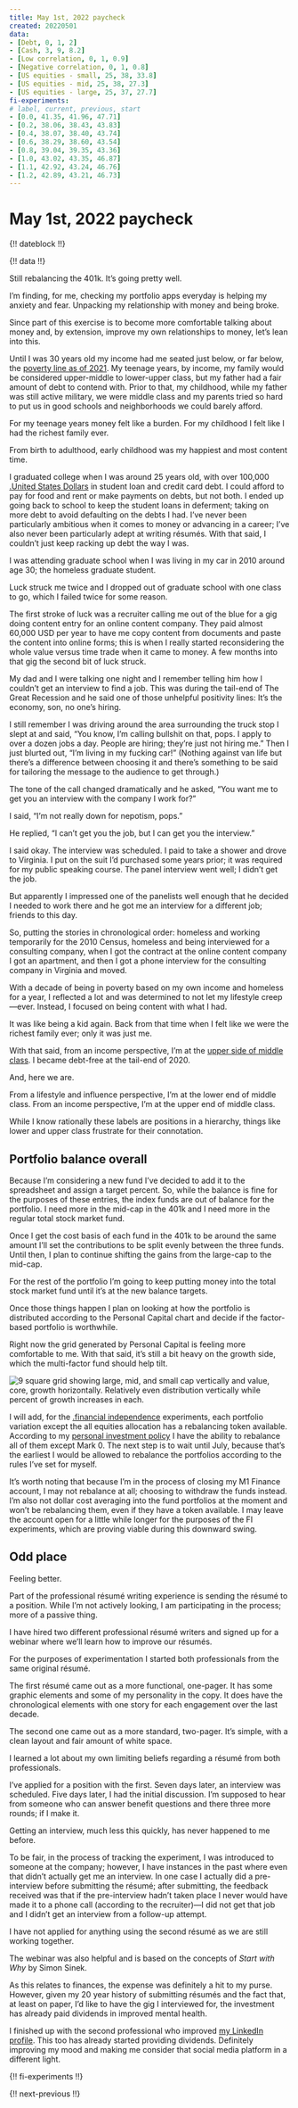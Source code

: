 ```yaml
---
title: May 1st, 2022 paycheck
created: 20220501
data:
- [Debt, 0, 1, 2]
- [Cash, 3, 9, 8.2]
- [Low correlation, 0, 1, 0.9]
- [Negative correlation, 0, 1, 0.8]
- [US equities - small, 25, 38, 33.8]
- [US equities - mid, 25, 38, 27.3]
- [US equities - large, 25, 37, 27.7]
fi-experiments:
# label, current, previous, start
- [0.0, 41.35, 41.96, 47.71]
- [0.2, 38.06, 38.43, 43.83]
- [0.4, 38.07, 38.40, 43.74]
- [0.6, 38.29, 38.60, 43.54]
- [0.8, 39.04, 39.35, 43.36]
- [1.0, 43.02, 43.35, 46.87]
- [1.1, 42.92, 43.24, 46.76]
- [1.2, 42.89, 43.21, 46.73]
---
```


# May 1st, 2022 paycheck

{!! dateblock !!}

{!! data !!}

Still rebalancing the 401k. It’s going pretty well. 

I’m finding, for me, checking my portfolio apps everyday is helping my anxiety and fear. Unpacking my relationship with money and being broke.

Since part of this exercise is to become more comfortable talking about money and, by extension, improve my own relationships to money, let’s lean into this.

Until I was 30 years old my income had me seated just below, or far below, the [poverty line as of 2021](https://www.investopedia.com/terms/f/fpl.asp). My teenage years, by income, my family would be considered upper-middle to lower-upper class, but my father had a fair amount of debt to contend with. Prior to that, my childhood, while my father was still active military, we were middle class and my parents tried so hard to put us in good schools and neighborhoods we could barely afford. 

For my teenage years money felt like a burden. For my childhood I felt like I had the richest family ever. 

From birth to adulthood, early childhood was my happiest and most content time.

I graduated college when I was around 25 years old, with over 100,000 [.United States Dollars](USD) in student loan and credit card debt. I could afford to pay for food and rent or make payments on debts, but not both. I ended up going back to school to keep the student loans in deferment; taking on more debt to avoid defaulting on the debts I had. I’ve never been particularly ambitious when it comes to money or advancing in a career; I’ve also never been particularly adept at writing résumés. With that said, I couldn’t just keep racking up debt the way I was. 

I was attending graduate school when I was living in my car in 2010 around age 30; the homeless graduate student.

Luck struck me twice and I dropped out of graduate school with one class to go, which I failed twice for some reason. 

The first stroke of luck was a recruiter calling me out of the blue for a gig doing content entry for an online content company. They paid almost 60,000 USD per year to have me copy content from documents and paste the content into online forms; this is when I really started reconsidering the whole value versus time trade when it came to money. A few months into that gig the second bit of luck struck.

My dad and I were talking one night and I remember telling him how I couldn’t get an interview to find a job. This was during the tail-end of The Great Recession and he said one of those unhelpful positivity lines: It’s the economy, son, no one’s hiring.

I still remember I was driving around the area surrounding the truck stop I slept at and said, “You know, I’m calling bullshit on that, pops. I apply to over a dozen jobs a day. People are hiring; they’re just not hiring me.” Then I just blurted out, “I’m living in my fucking car!” (Nothing against van life but there’s a difference between choosing it and there’s something to be said for tailoring the message to the audience to get through.)

The tone of the call changed dramatically and he asked, “You want me to get you an interview with the company I work for?”

I said, “I’m not really down for nepotism, pops.”

He replied, “I can’t get you the job, but I can get you the interview.”

I said okay. The interview was scheduled. I paid to take a shower and drove to Virginia. I put on the suit I’d purchased some years prior; it was required for my public speaking course. The panel interview went well; I didn’t get the job.

But apparently I impressed one of the panelists well enough that he decided I needed to work there and he got me an interview for a different job; friends to this day.

So, putting the stories in chronological order: homeless and working temporarily for the 2010 Census, homeless and being interviewed for a consulting company, when I got the contract at the online content company I got an apartment, and then I got a phone interview for the consulting company in Virginia and moved.

With a decade of being in poverty based on my own income and homeless for a year, I reflected a lot and was determined to not let my lifestyle creep—ever. Instead, I focused on being content with what I had.

It was like being a kid again. Back from that time when I felt like we were the richest family ever; only it was just me.

With that said, from an income perspective, I’m at the [upper side of middle class](https://www.investopedia.com/financial-edge/0912/which-income-class-are-you.aspx). I became debt-free at the tail-end of 2020.

And, here we are.

From a lifestyle and influence perspective, I’m at the lower end of middle class. From an income perspective, I’m at the upper end of middle class.

While I know rationally these labels are positions in a hierarchy, things like lower and upper class frustrate for their connotation. 

## Portfolio balance overall 

Because I’m considering a new fund I’ve decided to add it to the spreadsheet and assign a target percent. So, while the balance is fine for the purposes of these entries, the index funds are out of balance for the portfolio. I need more in the mid-cap in the 401k and I need more in the regular total stock market fund.

Once I get the cost basis of each fund in the 401k to be around the same amount I’ll set the contributions to be split evenly between the three funds. Until then, I plan to continue shifting the gains from the large-cap to the mid-cap.

For the rest of the portfolio I’m going to keep putting money into the total stock market fund until it’s at the new balance targets.

Once those things happen I plan on looking at how the portfolio is distributed according to the Personal Capital chart and decide if the factor-based portfolio is worthwhile.

Right now the grid generated by Personal Capital is feeling more comfortable to me. With that said, it’s still a bit heavy on the growth side, which the multi-factor fund should help tilt.

![9 square grid showing large, mid, and small cap vertically and value, core, growth horizontally. Relatively even distribution vertically while percent of growth increases in each.](/media/paycheck-to-paycheck/pc-grid-20220428.jpg)

I will add, for the [.financial independence](FI) experiments, each portfolio variation except the all equities allocation has a rebalancing token available. According to my [personal investment policy](/experiences/finances/investment-policy/#rebalancing-the-portfolio) I have the ability to rebalance all of them except Mark 0. The next step is to wait until July, because that’s the earliest I would be allowed to rebalance the portfolios according to the rules I’ve set for myself.

It’s worth noting that because I’m in the process of closing my M1 Finance account, I may not rebalance at all; choosing to withdraw the funds instead. I’m also not dollar cost averaging into the fund portfolios at the moment and won’t be rebalancing them, even if they have a token available. I may leave the account open for a little while longer for the purposes of the FI experiments, which are proving viable during this downward swing.

## Odd place

Feeling better.

Part of the professional résumé writing experience is sending the résumé to a position. While I’m not actively looking, I am participating in the process; more of a passive thing.

I have hired two different professional résumé writers and signed up for a webinar where we’ll learn how to improve our résumés.

For the purposes of experimentation I started both professionals from the same original résumé.

The first résumé came out as a more functional, one-pager. It has some graphic elements and some of my personality in the copy. It does have the chronological elements with one story for each engagement over the last decade. 

The second one came out as a more standard, two-pager. It’s simple, with a clean layout and fair amount of white space. 

I learned a lot about my own limiting beliefs regarding a résumé from both professionals. 

I’ve applied for a position with the first. Seven days later, an interview was scheduled. Five days later, I had the initial discussion. I’m supposed to hear from someone who can answer benefit questions and there three more rounds; if I make it.

Getting an interview, much less this quickly, has never happened to me before. 

To be fair, in the process of tracking the experiment, I was introduced to someone at the company; however, I have instances in the past where even that didn’t actually get me an interview. In one case I actually did a pre-interview before submitting the résumé; after submitting, the feedback received was that if the pre-interview hadn’t taken place I never would have made it to a phone call (according to the recruiter)—I did not get that job and I didn’t get an interview from a follow-up attempt.

I have not applied for anything using the second résumé as we are still working together.

The webinar was also helpful and is based on the concepts of *Start with Why* by Simon Sinek.

As this relates to finances, the expense was definitely a hit to my purse. However, given my 20 year history of submitting résumés and the fact that, at least on paper, I’d like to have the gig I interviewed for, the investment has already paid dividends in improved mental health.

I finished up with the second professional who improved [my LinkedIn profile](https://www.linkedin.com/in/josh-c-bruce). This too has already started providing dividends. Definitely improving my mood and making me consider that social media platform in a different light.

{!! fi-experiments !!}

{!! next-previous !!}
